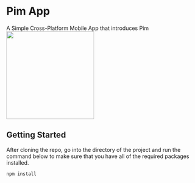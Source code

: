 # Pim App
A Simple Cross-Platform Mobile App that introduces Pim
<br>
<img src="https://image.ibb.co/c7kmj9/IMG_5753.png" width="230">

## Getting Started
After cloning the repo, go into the directory of the project and run the command below to make sure that you have all of the required packages installed.
```sh
npm install
```

